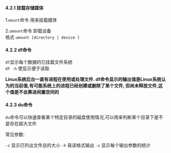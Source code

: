 #### 4.2.1 挂载存储媒体

1.`mount`命令
用来挂载媒体

2.`umount`命令  卸载设备  
格式 `umount [directory | device ]`


#### 4.2.2 df命令

`df`显示每个数据的已挂载文件系统  
`df -h` 使显示便于读取

**Linux系统后台一直有进程在使用或处理文件.
df命令显示的输出值是Linux系统认为的当前值,有可能系统上的进程已经创建或删除了某个文件,
但尚未释放文件,这个值是不会算进闲置空间的**


#### 4.2.3 du命令

`du`命令可以快速查看某个特定目录的磁盘使用情况,可以用来判断某个目录下是不是存在超大文件

常见参数:

`-c` 显示已列出文件总的大小
`-h` 易读格式输出
`-s` 显示每个输出参数的统计

